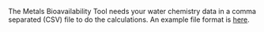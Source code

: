 The Metals Bioavailability Tool needs your water chemistry data in a comma separated (CSV) file to do the
calculations.  An example file format is <a href="https://www.waterquality.gov.au/anz-guidelines/guideline-values/default" target="_blank"> here</a>.